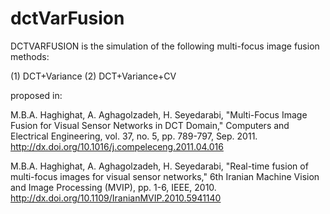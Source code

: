 # dctVarFusion
DCTVARFUSION  is the simulation of the following multi-focus image fusion methods: 
    
(1) DCT+Variance 
(2) DCT+Variance+CV 
    
proposed in: 
    
M.B.A. Haghighat, A. Aghagolzadeh, H. Seyedarabi, "Multi-Focus Image Fusion for Visual Sensor Networks in DCT Domain," Computers and Electrical Engineering, vol. 37, no. 5, pp. 789-797, Sep. 2011. 
http://dx.doi.org/10.1016/j.compeleceng.2011.04.016 
  
M.B.A. Haghighat, A. Aghagolzadeh, H. Seyedarabi, "Real-time fusion of multi-focus images for visual sensor networks," 6th Iranian Machine Vision and Image Processing (MVIP), pp. 1-6, IEEE, 2010.
http://dx.doi.org/10.1109/IranianMVIP.2010.5941140
